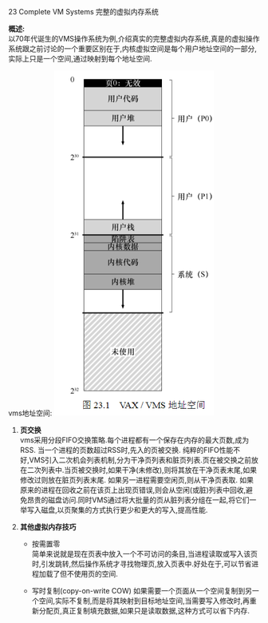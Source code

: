 23 Complete VM Systems 完整的虚拟内存系统

**概述:**  
以70年代诞生的VMS操作系统为例,介绍真实的完整虚拟内存系统,真是的虚拟操作系统跟之前讨论的一个重要区别在于,内核虚拟空间是每个用户地址空间的一部分,实际上只是一个空间,通过映射到每个地址空间.  

vms地址空间:
![](img/2019-10-03-10-55-06.png)

1.  **页交换**  
vms采用分段FIFO交换策略.每个进程都有一个保存在内存的最大页数,成为RSS. 当一个进程的页数超过RSS时,先入的页被交换. 纯粹的FIFO性能不好,VMS引入二次机会列表机制,分为干净页列表和脏页列表.页在被交换之前放在二次列表中.当页被交换时,如果干净(未修改),则将其放在干净页表末尾,如果修改过则放在脏页列表末尾. 如果另一进程需要空闲页,则从干净页表取. 如果原来的进程在回收之前在该页上出现页错误,则会从空闲(或脏)列表中回收,避免昂贵的磁盘访问.同时VMS通过将大批量的页从脏列表分组在一起,将它们一举写入磁盘,以页聚集的方式执行更少和更大的写入,提高性能.

2.  **其他虚拟内存技巧**  
    *   按需置零  
        简单来说就是现在页表中放入一个不可访问的条目,当进程读取或写入该页时,引发跳转,然后操作系统才寻找物理页,放入页表中.好处在于,可以节省进程加载了但不使用页的空间.

    *   写时复制(copy-on-write COW)
        如果需要一个页面从一个空间复制到另一个空间,实际不复制,而是将其映射到目标地址空间,当需要写入修改时,再重新分配页,真正复制填充数据,如果只是读取数据,这种方式可以省下内存.